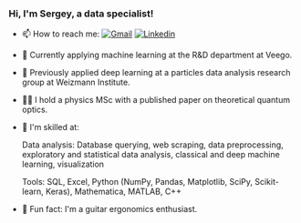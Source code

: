 ### Hi, I'm Sergey, a data specialist!

- 📫 How to reach me: [![Gmail](https://img.shields.io/badge/-c14438?style=flat&logo=Gmail&logoColor=white)](mailto:sergeyv1989@gmail.com)   [![Linkedin](https://img.shields.io/badge/-blue?style=flat&logo=Linkedin&logoColor=white)](https://www.linkedin.com/in/sergey-volkovich/)
- 🚀 Currently applying machine learning at the R&D department at Veego.
- 🔬 Previously applied deep learning at a particles data analysis research group at Weizmann Institute.
- 👨‍🎓 I hold a physics MSc with a published paper on theoretical quantum optics.
- 🔧 I'm skilled at:

  Data analysis:	Database querying, web scraping, data preprocessing, exploratory and statistical data analysis, classical and deep machine learning, visualization
  
  Tools:	SQL, Excel, Python (NumPy, Pandas, Matplotlib, SciPy, Scikit-learn, Keras), Mathematica, MATLAB, C++
- 🎸 Fun fact: I'm a guitar ergonomics enthusiast.

<!--
**sergeyv1989/sergeyv1989** is a ✨ _special_ ✨ repository because its `README.md` (this file) appears on your GitHub profile.

Here are some ideas to get you started:

- 🔭 I’m currently working on ...
- 🌱 I’m currently learning ...
- 👯 I’m looking to collaborate on ...
- 🤔 I’m looking for help with ...
- 💬 Ask me about ...
- 📫 How to reach me: ...
- 😄 Pronouns: ...
-->

